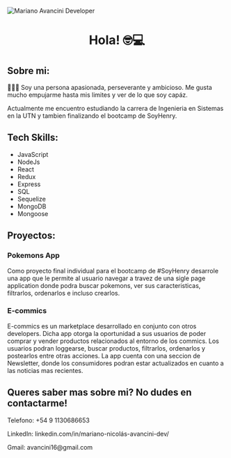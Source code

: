 ![Mariano Avancini Developer](https://github.com/avancini16/avancini16/blob/main/Cover/cover.gif)

<h1 align="center">
Hola! 🤓💻
</h1>

## Sobre mi:
<p> 💁🏽‍♂️ Soy una persona apasionada, perseverante y ambicioso. Me gusta mucho empujarme hasta mis limites y ver de lo que soy capáz. </p>
<p>Actualmente me encuentro estudiando la carrera de Ingenieria en Sistemas en la UTN y tambien finalizando el bootcamp de SoyHenry. </p>

## Tech Skills:
<ul>
    <li>JavaScript</li>
    <li>NodeJs</li>
    <li>React</li>
    <li>Redux</li>
    <li>Express</li>
    <li>SQL</li>
    <li>Sequelize</li>
    <li>MongoDB</li>
    <li>Mongoose</li>
</ul>


## Proyectos:
<h3>Pokemons App</h3>
<p>Como proyecto final individual para el bootcamp de #SoyHenry desarrole una app que le permite al usuario navegar a travez de una sigle page application donde podra buscar pokemons, ver sus caracteristicas, filtrarlos, ordenarlos e incluso crearlos.</p>

<h3>E-commics</h3>
<p>E-commics es un marketplace desarrollado en conjunto con otros developers. Dicha app otorga la oportunidad a sus usuarios de poder comprar y vender productos relacionados al entorno de los commics. Los usuarios podran loggearse, buscar productos, filtrarlos, ordenarlos y postearlos entre otras acciones. La app cuenta con una seccion de Newsletter, donde los consumidores podran estar actualizados en cuanto a las noticias mas recientes.</p>

## Queres saber mas sobre mi? No dudes en contactarme!
<p>Telefono: +54 9 1130686653</p>
<p href='https://www.linkedin.com/in/mariano-nicol%C3%A1s-avancini-dev/'>LinkedIn: linkedin.com/in/mariano-nicolás-avancini-dev/</p>
<p>Gmail: avancini16@gmail.com</p>